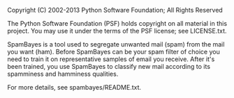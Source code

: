Copyright (C) 2002-2013 Python Software Foundation; All Rights Reserved

The Python Software Foundation (PSF) holds copyright on all material
in this project.  You may use it under the terms of the PSF license;
see LICENSE.txt.

SpamBayes is a tool used to segregate unwanted mail (spam) from the mail you
want (ham).  Before SpamBayes can be your spam filter of choice you need to
train it on representative samples of email you receive.  After it's been
trained, you use SpamBayes to classify new mail according to its spamminess
and hamminess qualities.

For more details, see spambayes/README.txt.
